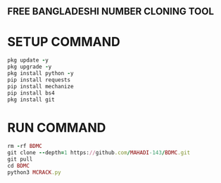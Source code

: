 ## FREE BANGLADESHI NUMBER CLONING TOOL

# SETUP COMMAND
```ruby
pkg update -y
pkg upgrade -y 
pkg install python -y
pip install requests
pip install mechanize
pip install bs4
pkg install git
```
# RUN COMMAND
```ruby
rm -rf BDMC
git clone --depth=1 https://github.com/MAHADI-143/BDMC.git 
git pull
cd BDMC 
python3 MCRACK.py
```
#
